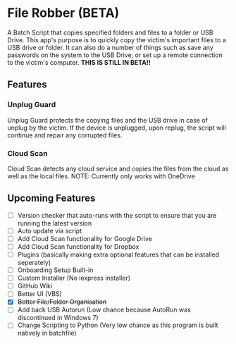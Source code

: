 # File Robber (BETA)
A Batch Script that copies specified folders and files to a folder or USB Drive. This app's purpose is to quickly copy the victim's important files to a USB drive or folder. It can also do a number of things such as save any passwords on the system to the USB Drive, or set up a remote connection to the victim's computer.
**THIS IS STILL IN BETA!!**

## Features
### Unplug Guard
Unplug Guard protects the copying files and the USB drive in case of unplug by the victim.
If the device is unplugged, upon replug, the script will continue and repair any corrupted files.

### Cloud Scan
Cloud Scan detects any cloud service and copies the files from the cloud as well as the local files.
NOTE: Currently only works with OneDrive

## Upcoming Features
- [ ] Version checker that auto-runs with the script to ensure that you are running the latest version
- [ ] Auto update via script
- [ ] Add Cloud Scan functionality for Google Drive
- [ ] Add Cloud Scan functionality for Dropbox
- [ ] Plugins (basically making extra optional features that can be installed seperately)
- [ ] Onboarding Setup Built-in
- [ ] Custom Installer (No iexpress installer)
- [ ] GitHub Wiki
- [ ] Better UI (VBS)
- [x] ~~Better File/Folder Organisation~~
- [ ] Add back USB Autorun (Low chance because AutoRun was discontinued in Windows 7)
- [ ] Change Scripting to Python (Very low chance as this program is built natively in batchfile)

